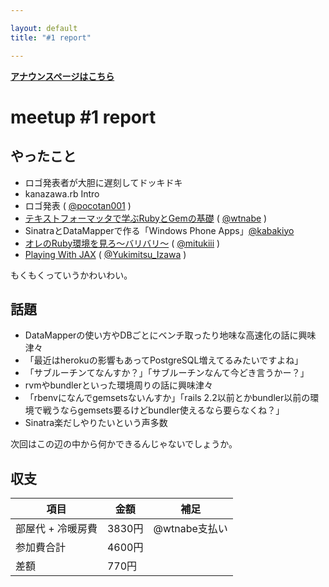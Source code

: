 ```yaml
---

layout: default
title: "#1 report"

---
```


<p> <a href="./"><strong>アナウンスページはこちら</strong></a></p>

meetup #1 report
=================

やったこと
----------

-   ロゴ発表者が大胆に遅刻してドッキドキ
-   kanazawa.rb Intro
-   ロゴ発表 ( [@pocotan001](https://twitter.com/pocotan001) )
-   [テキストフォーマッタで学ぶRubyとGemの基礎](https://speakerdeck.com/u/wtnabe/p/beginning-ruby-with-markdown-and-more) ( [@wtnabe](https://twitter.com/wtnabe) )
-   SinatraとDataMapperで作る「Windows Phone Apps」[@kabakiyo](https://twitter.com/kabakiyo)
-   <a href="https://speakerdeck.com/u/mitukiii/p/orefalse-ruby-huan-jing-wojian-ro-~-baribari~">オレのRuby環境を見ろ〜バリバリ〜</a> ( [@mitukiii](https://twitter.com/mitukiii) )
-   [Playing With JAX](https://speakerdeck.com/u/izawa/p/playing-with-jax) ( [@Yukimitsu\_Izawa](https://twitter.com/Yukimitsu_Izawa) )

もくもくっていうかわいわい。

話題
----

-   DataMapperの使い方やDBごとにベンチ取ったり地味な高速化の話に興味津々
-   「最近はherokuの影響もあってPostgreSQL増えてるみたいですよね」
-   「サブルーチンてなんすか？」「サブルーチンなんて今どき言うかー？」
-   rvmやbundlerといった環境周りの話に興味津々
-   「rbenvになんでgemsetsないんすか」「rails 2.2以前とかbundler以前の環境で戦うならgemsets要るけどbundler使えるなら要らなくね？」
-   Sinatra楽だしやりたいという声多数

次回はこの辺の中から何かできるんじゃないでしょうか。

収支
----

 | 項目                | 金額     | 補足            |
 | ------------------- | -------- | --------------- |
 | 部屋代 + 冷暖房費   | 3830円   | @wtnabe支払い   |
 | 参加費合計          | 4600円   |                 |
 | 差額                | 770円    |                 |


